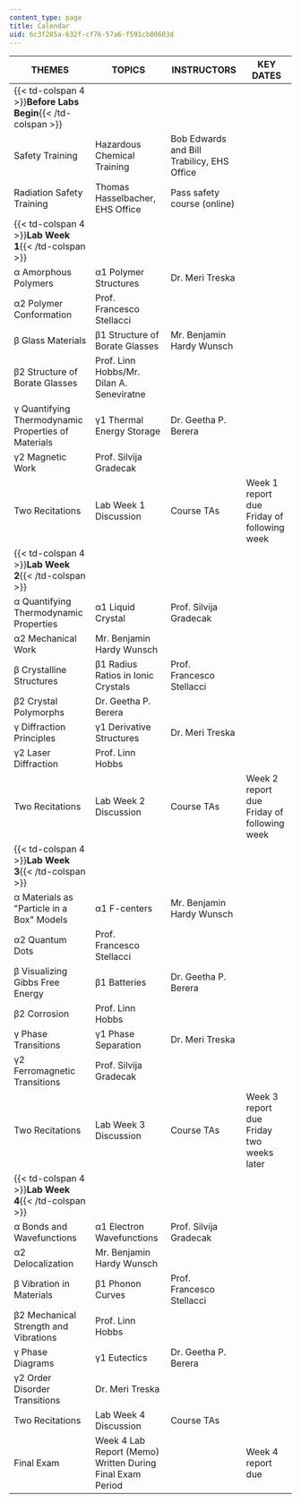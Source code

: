 ```yaml
---
content_type: page
title: Calendar
uid: 6c3f285a-632f-cf76-57a6-f591cb80603d
---
```


| THEMES | TOPICS | INSTRUCTORS | KEY DATES |
| --- | --- | --- | --- |
| {{< td-colspan 4 >}}**Before Labs Begin**{{< /td-colspan >}} ||||
| Safety Training | Hazardous Chemical Training | Bob Edwards and Bill Trabilicy, EHS Office |  |
| Radiation Safety Training | Thomas Hasselbacher, EHS Office | Pass safety course (online) |
| {{< td-colspan 4 >}}**Lab Week 1**{{< /td-colspan >}} ||||
| α Amorphous Polymers | α1 Polymer Structures | Dr. Meri Treska |  |
| α2 Polymer Conformation | Prof. Francesco Stellacci |  |
| β Glass Materials | β1 Structure of Borate Glasses | Mr. Benjamin Hardy Wunsch |  |
| β2 Structure of Borate Glasses | Prof. Linn Hobbs/Mr. Dilan A. Seneviratne |  |
| γ Quantifying Thermodynamic Properties of Materials | γ1 Thermal Energy Storage | Dr. Geetha P. Berera |  |
| γ2 Magnetic Work | Prof. Silvija Gradecak |  |
| Two Recitations | Lab Week 1 Discussion | Course TAs | Week 1 report due Friday of following week |
| {{< td-colspan 4 >}}**Lab Week 2**{{< /td-colspan >}} ||||
| α Quantifying Thermodynamic Properties | α1 Liquid Crystal | Prof. Silvija Gradecak |  |
| α2 Mechanical Work | Mr. Benjamin Hardy Wunsch |  |
| β Crystalline Structures | β1 Radius Ratios in Ionic Crystals | Prof. Francesco Stellacci |  |
| β2 Crystal Polymorphs | Dr. Geetha P. Berera |  |
| γ Diffraction Principles | γ1 Derivative Structures | Dr. Meri Treska |  |
| γ2 Laser Diffraction | Prof. Linn Hobbs |  |
| Two Recitations | Lab Week 2 Discussion | Course TAs | Week 2 report due Friday of following week |
| {{< td-colspan 4 >}}**Lab Week 3**{{< /td-colspan >}} ||||
| α Materials as "Particle in a Box" Models | α1 F-centers | Mr. Benjamin Hardy Wunsch |  |
| α2 Quantum Dots | Prof. Francesco Stellacci |  |
| β Visualizing Gibbs Free Energy | β1 Batteries | Dr. Geetha P. Berera |  |
| β2 Corrosion | Prof. Linn Hobbs |  |
| γ Phase Transitions | γ1 Phase Separation | Dr. Meri Treska |  |
| γ2 Ferromagnetic Transitions | Prof. Silvija Gradecak |  |
| Two Recitations | Lab Week 3 Discussion | Course TAs | Week 3 report due Friday two weeks later |
| {{< td-colspan 4 >}}**Lab Week 4**{{< /td-colspan >}} ||||
| α Bonds and Wavefunctions | α1 Electron Wavefunctions | Prof. Silvija Gradecak |  |
| α2 Delocalization | Mr. Benjamin Hardy Wunsch |  |
| β Vibration in Materials | β1 Phonon Curves | Prof. Francesco Stellacci |  |
| β2 Mechanical Strength and Vibrations | Prof. Linn Hobbs |  |
| γ Phase Diagrams | γ1 Eutectics | Dr. Geetha P. Berera |  |
| γ2 Order Disorder Transitions | Dr. Meri Treska |  |
| Two Recitations | Lab Week 4 Discussion | Course TAs |  |
| Final Exam | Week 4 Lab Report (Memo) Written During Final Exam Period |  | Week 4 report due